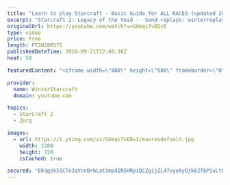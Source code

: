 ```yaml
---
title: "Learn to play Starcraft - Basic Guide for ALL RACES (updated 2017) #2"
excerpt: "Starcraft 2: Legacy of the Void -  Send replays: winterreplays@gmail.com ( -- Watch live at https://www.twitch.tv/wintergaming"
originalUrl: https://youtube.com/watch?v=GUeqi7vEDvI
type: video
price: Free
length: PT2H28M37S
publishedDateTime: 2018-09-21T22:08:36Z
heat: 50

featuredContent: "<iframe width=\"800\" height=\"500\" frameborder=\"0\" src=\"https://www.youtube.com/embed/GUeqi7vEDvI\" allow=\"accelerometer; autoplay; encrypted-media; gyroscope; picture-in-picture\" allowfullscreen></iframe>"

provider:
  name: WinterStarcraft
  domain: youtube.com

topics:
  - StarCraft 2
  - Zerg

images:
  - url: https://i.ytimg.com/vi/GUeqi7vEDvI/maxresdefault.jpg
    width: 1280
    height: 720
    isCached: true

secured: "Eb3gzk51CTe3qVcnBrbLat1mp4IN5HRpiQCZgijZL47vye6yOjk62TbP1uLtEqm+ZgJJpc/cxogNyJkcMQRiScl4gOByyekmLUlQ5rhBDtvEIr6zKjfCqk2TXC+5xqjAov72wQ3IPRXF2Qr7d4+auO4gT7hqLAHr0EE3tXHhZNCVFBpt7+KSurI+NcnKzOYiJsFr0HX3LtXHeitNmd9o6ZLUE+1xel8n1cjnYCFU1c1YYK2+nEYxPNaKfN5wcLMfkeko4srO+sy5UN5Edv8TBhEKNPgXkg8nQeM4oMLZfy6lY2Wxn8ZLCgHBAbuZ3ShkiHNTJjYzox7irSCgjOc90TaIpxVm7694rRdRMdouryTwBV74T5gZsbabJJBxBPBN1wvm9thae1LerM7BvZs/8k6Na21kLSUXMh/Eha4LEvY=;JiktApZWw9XtoLqdsUZtmw=="
---
```


